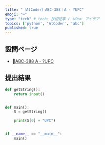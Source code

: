 ```yaml
---
title: "［AtCoder］ABC-388｜A - ?UPC"
emoji: "⌨️"
type: "tech" # tech: 技術記事 / idea: アイデア
topics: ['python', 'AtCoder', 'abc']
published: true
---
```


## 設問ページ

- 🔗[ABC-388 A - ?UPC](https://atcoder.jp/contests/abc388/tasks/abc388_a)

## 提出結果

```python
def getString():
    return input()


def main():
    S = getString()

    print(S[0] + "UPC")


if __name__ == "__main__":
    main()
```
